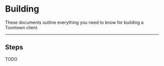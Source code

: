 Building
========
These documents outline everything you need to know for building a Toontown  client.

- - -

## Steps ##

TODO
